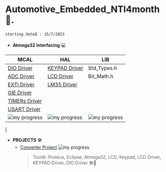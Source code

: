  # Automotive_Embedded_NTI4month 🚗.
`starting date⏳ : 15/7/2023`


- **Atmega32 interfacing** 💻
  
|MCAL|HAL|LIB|
|----|---|---| 
|[DIO Driver](Atmega32_arch_interfacing/MCAL/DIO_Driver)   | [KEYPAD Driver](Atmega32_arch_interfacing/HAL/KEYPAD_Driver) | Std_Types.h                                              |
|[ADC Driver](Atmega32_arch_interfacing/MCAL/ADC_Driver)   | [LCD Driver](Atmega32_arch_interfacing/HAL/LCD_Driver)       | Bit_Math.h                                               |
|[EXTI Driver](Atmega32_arch_interfacing/MCAL/EXTI)        | [LM35 Driver](Atmega32_arch_interfacing/HAL/LM35_Driver)     |                                                          |
|[GIE Driver](Atmega32_arch_interfacing/MCAL/GIE)          |                                                              |                                                          |
|[TIMERs Driver](Atmega32_arch_interfacing/MCAL/TIMERs)    |                                                              |                                                          |
|[USART Driver](Atmega32_arch_interfacing/MCAL/USART)      |                                                              |                                                          |
|![my progress](https://progress-bar.dev/100/?title=done)  | ![my progress](https://progress-bar.dev/100/?title=done)     | ![my progress](https://progress-bar.dev/100/?title=done) |
|





- **PROJECTS** 🛠️ 
    - [Converter Project](Atmega32_arch_interfacing/Projects/Converter)   ![my progress](https://progress-bar.dev/90/?title=progress)
        > Tool⚙️: Proteus, Eclipse, Atmega32, LCD, Keypad, LCD Driver, KEYPAD Driver, DIO Driver 🛠️🌟


